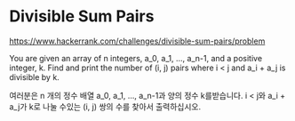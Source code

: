 # Divisible Sum Pairs

https://www.hackerrank.com/challenges/divisible-sum-pairs/problem

You are given an array of n integers, a_0, a_1, ..., a_n-1, and a positive integer, k. Find and print the number of (i, j) pairs where i < j and a_i + a_j is divisible by k. 

여러분은 n 개의 정수 배열 a_0, a_1, ..., a_n-1과 양의 정수 k를받습니다. i < j와 a_i + a_j가 k로 나눌 수있는 (i, j) 쌍의 수를 찾아서 출력하십시오.